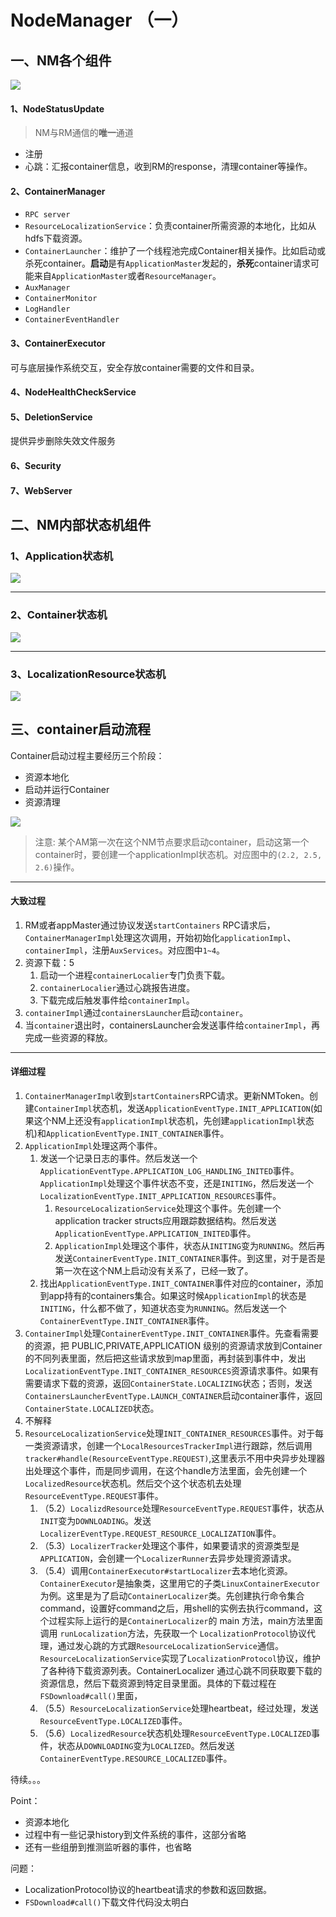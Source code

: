 # NodeManager （一） #

## 一、NM各个组件 ##

![](https://github.com/loull521/hadoop-yarn-src-read/raw/master/raw/pictures/nm/Node-Manager-Diagram.png)

#### 1、NodeStatusUpdate ####

> NM与RM通信的**唯一**通道

- 注册
- 心跳：汇报container信息，收到RM的response，清理container等操作。

#### 2、ContainerManager ####

- `RPC server`
- `ResourceLocalizationService`：负责container所需资源的本地化，比如从hdfs下载资源。
- `ContainerLauncher`：维护了一个线程池完成Container相关操作。比如启动或杀死container。**启动**是有`ApplicationMaster`发起的，**杀死**container请求可能来自`ApplicationMaster`或者`ResourceManager`。
- `AuxManager`
- `ContainerMonitor`
- `LogHandler`
- `ContainerEventHandler`

#### 3、ContainerExecutor ####

可与底层操作系统交互，安全存放container需要的文件和目录。

#### 4、NodeHealthCheckService ####

#### 5、DeletionService ####

提供异步删除失效文件服务

#### 6、Security ####

#### 7、WebServer ####

## 二、NM内部状态机组件 ##

### 1、Application状态机 ###

![](https://github.com/loull521/hadoop-yarn-src-read/raw/master/raw/pictures/nm/nm_application.png)

----------

### 2、Container状态机 ###

![](https://github.com/loull521/hadoop-yarn-src-read/raw/master/raw/pictures/nm/nm_container.png)

----------

### 3、LocalizationResource状态机 ###

![](https://github.com/loull521/hadoop-yarn-src-read/raw/master/raw/pictures/nm/nn_LocalizedResource.png)

## 三、container启动流程 ##

Container启动过程主要经历三个阶段：

- 资源本地化
- 启动并运行Container
- 资源清理

![](https://github.com/loull521/hadoop-yarn-src-read/raw/master/raw/pictures/nm/nm_start_container_2.png)

> 注意:
> 某个AM第一次在这个NM节点要求启动container，启动这第一个container时，要创建一个applicationImpl状态机。对应图中的`(2.2, 2.5, 2.6)`操作。

----------

#### 大致过程 ####

1. RM或者appMaster通过协议发送`startContainers` RPC请求后，`ContainerManagerImpl`处理这次调用，开始初始化`applicationImpl`、`containerImpl`，注册`AuxServices`。对应图中`1~4`。
2. 资源下载：5
	1. 启动一个进程`containerLocalier`专门负责下载。
	2. `containerLocalier`通过心跳报告进度。
	3. 下载完成后触发事件给`containerImpl`。
3. `containerImpl`通过`containersLauncher`启动`container`。
4. 当`container`退出时，containersLauncher会发送事件给`containerImpl`，再完成一些资源的释放。

----------

#### 详细过程 ####

1. `ContainerManagerImpl`收到`startContainers`RPC请求。更新NMToken。创建`ContainerImpl`状态机，发送`ApplicationEventType.INIT_APPLICATION`(如果这个NM上还没有`applicationImpl`状态机，先创建`applicationImpl`状态机)和`ApplicationEventType.INIT_CONTAINER`事件。
2. `ApplicationImpl`处理这两个事件。
	1. 发送一个记录日志的事件。然后发送一个`ApplicationEventType.APPLICATION_LOG_HANDLING_INITED`事件。`ApplicationImpl`处理这个事件状态不变，还是`INITING`，然后发送一个`LocalizationEventType.INIT_APPLICATION_RESOURCES`事件。
		1. `ResourceLocalizationService`处理这个事件。先创建一个application tracker structs应用跟踪数据结构。然后发送`ApplicationEventType.APPLICATION_INITED`事件。
		2. `ApplicationImpl`处理这个事件，状态从`INITING`变为`RUNNING`。然后再发送`ContainerEventType.INIT_CONTAINER`事件。到这里，对于是否是第一次在这个NM上启动没有关系了，已经一致了。
	2. 找出`ApplicationEventType.INIT_CONTAINER`事件对应的container，添加到app持有的containers集合。如果这时候`ApplicationImpl`的状态是`INITING`，什么都不做了，知道状态变为`RUNNING`。然后发送一个`ContainerEventType.INIT_CONTAINER`事件。
3. `ContainerImpl`处理`ContainerEventType.INIT_CONTAINER`事件。先查看需要的资源，把 PUBLIC,PRIVATE,APPLICATION 级别的资源请求放到Container的不同列表里面，然后把这些请求放到map里面，再封装到事件中，发出`LocalizationEventType.INIT_CONTAINER_RESOURCES`资源请求事件。如果有需要请求下载的资源，返回`ContainerState.LOCALIZING`状态；否则，发送`ContainersLauncherEventType.LAUNCH_CONTAINER`启动container事件，返回`ContainerState.LOCALIZED`状态。
4. 不解释
5. `ResourceLocalizationService`处理`INIT_CONTAINER_RESOURCES`事件。对于每一类资源请求，创建一个`LocalResourcesTrackerImpl`进行跟踪，然后调用`tracker#handle(ResourceEventType.REQUEST)`,这里表示不用中央异步处理器出处理这个事件，而是同步调用，在这个handle方法里面，会先创建一个`LocalizedResource`状态机。然后交个这个状态机去处理`ResourceEventType.REQUEST`事件。
	1. （5.2）`LocalizdResource`处理`ResourceEventType.REQUEST`事件，状态从`INIT`变为`DOWNLOADING`。发送`LocalizerEventType.REQUEST_RESOURCE_LOCALIZATION`事件。
	2. （5.3）`LocalizerTracker`处理这个事件，如果要请求的资源类型是`APPLICATION`，会创建一个`LocalizerRunner`去异步处理资源请求。
	3. （5.4）调用`ContainerExecutor#startLocalizer`去本地化资源。`ContainerExecutor`是抽象类，这里用它的子类`LinuxContainerExecutor`为例。这里是为了启动`ContainerLocalizer`类。先创建执行命令集合command，设置好command之后，用shell的实例去执行command，这个过程实际上运行的是`ContainerLocalizer`的 main 方法，main方法里面调用 `runLocalization`方法，先获取一个 `LocalizationProtocol`协议代理，通过发心跳的方式跟`ResourceLocalizationService`通信。`ResourceLocalizationService`实现了`LocalizationProtocol`协议，维护了各种待下载资源列表。ContainerLocalizer 通过心跳不同获取要下载的资源信息，然后下载资源到特定目录里面。具体的下载过程在`FSDownload#call()`里面，
	4. （5.5）`ResourceLocalizationService`处理heartbeat，经过处理，发送`ResourceEventType.LOCALIZED`事件。
	5. （5.6）`LocalizedResource`状态机处理`ResourceEventType.LOCALIZED`事件，状态从`DOWNLOADING`变为`LOCALIZED`。然后发送`ContainerEventType.RESOURCE_LOCALIZED`事件。


待续。。。

Point：

- 资源本地化
- 过程中有一些记录history到文件系统的事件，这部分省略
- 还有一些组册到推测监听器的事件，也省略


问题：

- LocalizationProtocol协议的heartbeat请求的参数和返回数据。
- `FSDownload#call()`下载文件代码没太明白


